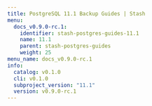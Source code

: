 ```yaml
---
title: PostgreSQL 11.1 Backup Guides | Stash
menu:
  docs_v0.9.0-rc.1:
    identifier: stash-postgres-guides-11.1
    name: 11.1
    parent: stash-postgres-guides
    weight: 25
menu_name: docs_v0.9.0-rc.1
info:
  catalog: v0.1.0
  cli: v0.1.0
  subproject_version: "11.1"
  version: v0.9.0-rc.1
---
```


